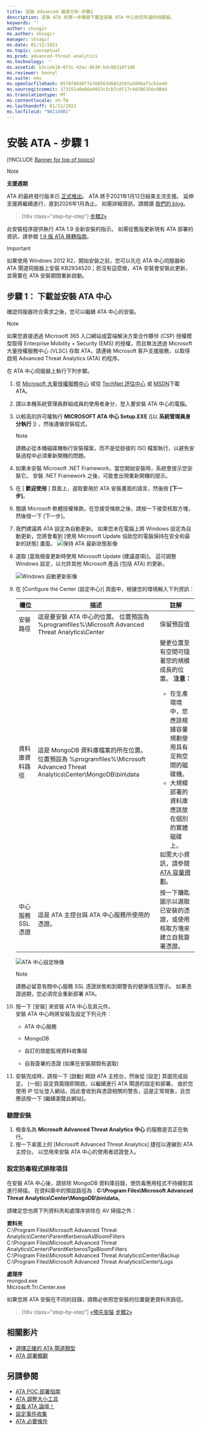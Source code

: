 ```yaml
---
title: 安裝 Advanced 威脅分析-步驟1
description: 安裝 ATA 的第一步驟是下載並安裝 ATA 中心到您所選的伺服器。
keywords: ''
author: shsagir
ms.author: shsagir
manager: shsagir
ms.date: 01/12/2021
ms.topic: conceptual
ms.prod: advanced-threat-analytics
ms.technology: ''
ms.assetid: b3cceb18-0f3c-42ac-8630-bdc6b310f1d6
ms.reviewer: bennyl
ms.suite: ems
ms.openlocfilehash: 0578f8698ffe768563d68325b5a5096af1cb2e49
ms.sourcegitcommit: 373151a0e86e4933c5cb7c8f17c4d386356c98dd
ms.translationtype: MT
ms.contentlocale: zh-TW
ms.lasthandoff: 01/12/2021
ms.locfileid: "98114981"
---
```

# <a name="install-ata---step-1"></a>安裝 ATA - 步驟 1

[!INCLUDE [Banner for top of topics](includes/banner.md)]

> [!NOTE]
> **支援週期**
>
> ATA 的最終發行版本已 [正式推出](https://support.microsoft.com/help/4568997/update-3-for-microsoft-advanced-threat-analytics-1-9)。 ATA 將于2021年1月12日結束主流支援。 延伸支援將繼續進行，直到2026年1月為止。 如需詳細資訊，請閱讀 [我們的 blog](https://techcommunity.microsoft.com/t5/microsoft-security-and/end-of-mainstream-support-for-advanced-threat-analytics-january/ba-p/1539181)。

> [!div class="step-by-step"]
> [步驟2»](install-ata-step2.md)

此安裝程序提供執行 ATA 1.9 全新安裝的指示。 如需從舊版更新現有 ATA 部署的資訊，請參閱 [1.9 版 ATA 移轉指南](ata-update-1.9-migration-guide.md)。

> [!IMPORTANT]
> 如果使用 Windows 2012 R2，開始安裝之前，您可以先在 ATA 中心伺服器和 ATA 閘道伺服器上安裝 KB2934520；若沒有這麼做，ATA 安裝會安裝此更新，並需要在 ATA 安裝期間重新啟動。

## <a name="step-1-download-and-install-the-ata-center"></a>步驟 1： 下載並安裝 ATA 中心

確認伺服器符合需求之後，您可以繼續 ATA 中心的安裝。

> [!NOTE]
> 如果您直接透過 Microsoft 365 入口網站或雲端解決方案合作夥伴 (CSP) 授權模型取得 Enterprise Mobility + Security (EMS) 的授權，而且無法透過 Microsoft 大量授權服務中心 (VLSC) 存取 ATA，請連絡 Microsoft 客戶支援服務，以取得啟用 Advanced Threat Analytics (ATA) 的程序。

在 ATA 中心伺服器上執行下列步驟。

1. 從 [Microsoft 大量授權服務中心](https://www.microsoft.com/Licensing/servicecenter/default.aspx) 或從 [TechNet 評估中心](https://www.microsoft.com/evalcenter/) 或 [MSDN](/powerapps/developer/common-data-service/org-service/subscribe-sdk-assembly-updates-using-nuget)下載 ATA。

1. 請以本機系統管理員群組成員的使用者身分，登入要安裝 ATA 中心的電腦。

1. 以較高的許可權執行 **MICROSOFT ATA 中心 Setup.EXE** ([以 **系統管理員身分執行** ]) ，然後遵循安裝程式。

    > [!NOTE]
    > 請務必從本機磁碟機執行安裝檔案，而不是從掛接的 ISO 檔案執行，以避免安裝過程中必須重新開機的問題。

1. 如果未安裝 Microsoft .NET Framework，當您開始安裝時，系統會提示您安裝它。 安裝 .NET Framework 之後，可能會出現重新開機的提示。
1. 在 [ **歡迎使用** ] 頁面上，選取要用於 ATA 安裝畫面的語言，然後按 **[下一步]**。

1. 閱讀 Microsoft 軟體授權條款。在您接受條款之後，請按一下接受核取方塊，然後按一下 [下一步]。

1. 我們建議將 ATA 設定為自動更新。 如果您未在電腦上將 Windows 設定為自動更新，您將會看到 [使用 Microsoft Update 協助您的電腦保持在安全和最新的狀態] 畫面。
    ![保持 ATA 最新狀態影像](media/ata_ms_update.png)

1. 選取 [當我檢查更新時使用 Microsoft Update (建議選項)]。 這可調整 Windows 設定，以允許其他 Microsoft 產品 (包括 ATA) 的更新。

    ![Windows 自動更新影像](media/ata_installupdatesautomatically.png)

1. 在 [Configure the Center (設定中心)] 頁面中，根據您的環境輸入下列資訊：

    |欄位|描述|註解|
    |---------|---------------|------------|
    |安裝路徑|這是要安裝 ATA 中心的位置。 位置預設為 %programfiles%\Microsoft Advanced Threat Analytics\Center|保留預設值|
    |資料庫資料路徑|這是 MongoDB 資料庫檔案的所在位置。 位置預設為 %programfiles%\Microsoft Advanced Threat Analytics\Center\MongoDB\bin\data|變更位置至有空間可隨著您的規模成長的位置。 **注意：** <ul><li>在生產環境中，您應該根據容量規劃使用具有足夠空間的磁碟機。</li><li>大規模部署的資料庫應該放在個別的實體磁碟上。</li></ul>如需大小資訊，請參閱 [ATA 容量規劃](ata-capacity-planning.md)。|
    |中心服務 SSL 憑證|這是 ATA 主控台與 ATA 中心服務所使用的憑證。|按一下鑰匙圖示以選取已安裝的憑證，或使用核取方塊來建立自我簽署憑證。|

    ![ATA 中心設定映像](media/ATA-Center-Configuration.png)

    > [!NOTE]
    > 請務必留意有關中心服務 SSL 憑證狀態和到期警告的健康情況警示。 如果憑證過期，您必須完全重新部署 ATA。

1. 按一下 [安裝] 來安裝 ATA 中心及其元件。  
安裝 ATA 中心時將安裝及設定下列元件︰

    - ATA 中心服務

    - MongoDB

    - 自訂的效能監視資料收集組

    - 自我簽署的憑證 (如果在安裝期間有選取)

1. 安裝完成時，請按一下 [啟動] 開啟 ATA 主控台，然後從 [設定] 頁面完成設定。
    [一般] 設定頁面隨即開啟，以繼續進行 ATA 閘道的設定和部署。
    由於您使用 IP 位址登入網站，因此會收到與憑證相關的警告，這是正常現象，且您應該按一下 [繼續瀏覽此網站]。

### <a name="validate-installation"></a>驗證安裝

1. 檢查名為 **Microsoft Advanced Threat Analytics 中心** 的服務是否正在執行。
1. 按一下桌面上的 [Microsoft Advanced Threat Analytics] 捷徑以連線到 ATA 主控台。 以您用來安裝 ATA 中心的使用者認證登入。

### <a name="set-anti-virus-exclusions"></a>設定防毒程式排除項目

在安裝 ATA 中心後，請排除 MongoDB 資料庫目錄，使防毒應用程式不持續對其進行掃描。 在資料庫中的預設路徑為︰**C:\Program Files\Microsoft Advanced Threat Analytics\Center\MongoDB\bin\data**。

請確定您也將下列資料夾和處理序排除在 AV 掃描之外：

**資料夾**  
C:\Program Files\Microsoft Advanced Threat Analytics\Center\ParentKerberosAsBloomFilters  
C:\Program Files\Microsoft Advanced Threat Analytics\Center\ParentKerberosTgsBloomFilters  
C:\Program Files\Microsoft Advanced Threat Analytics\Center\Backup  
C:\Program Files\Microsoft Advanced Threat Analytics\Center\Logs

**處理序**  
mongod.exe  
Microsoft.Tri.Center.exe

如果您將 ATA 安裝在不同的目錄，請務必依照您安裝的位置變更資料夾路徑。

> [!div class="step-by-step"]
> [«預先安裝](configure-port-mirroring.md) 
> [步驟2»](install-ata-step2.md)

## <a name="related-videos"></a>相關影片

- [選擇正確的 ATA 閘道類型](https://channel9.msdn.com/Shows/Microsoft-Security/ATA-Deployment-Choose-the-Right-Gateway-Type)
- [ATA 部署概觀](https://channel9.msdn.com/Shows/Microsoft-Security/Overview-of-ATA-Deployment-in-10-Minutes)

## <a name="see-also"></a>另請參閱

- [ATA POC 部署指南](https://aka.ms/atapoc)
- [ATA 調整大小工具](https://aka.ms/atasizingtool)
- [查看 ATA 論壇！](https://social.technet.microsoft.com/Forums/security/home?forum=mata)
- [設定事件收集](configure-event-collection.md)
- [ATA 必要條件](ata-prerequisites.md)